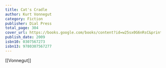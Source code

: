 ```yaml
---
title: Cat's Cradle
author: Kurt Vonnegut
category: Fiction
publisher: Dial Press
total_page: 304
cover_url: https://books.google.com/books/content?id=w25sx0G6nRsC&printsec=frontcover&img=1&zoom=1&edge=curl&source=gbs_api
publish_date: 2009
isbn10: 0307567273
isbn13: 9780307567277
---
```


[[Vonnegut]]